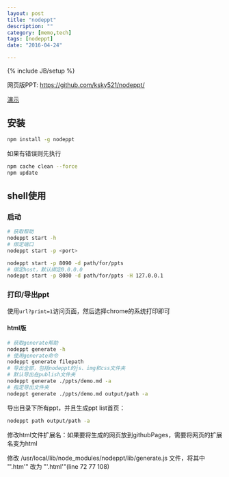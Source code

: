```yaml
---
layout: post
title: "nodeppt"
description: ""
category: [memo,tech]
tags: [nodeppt]
date: "2016-04-24"

---
```

{% include JB/setup %}

网页版PPT: https://github.com/ksky521/nodeppt/

[演示](http://qdemo.sinaapp.com/)

## 安装

```bash
npm install -g nodeppt
```

如果有错误则先执行

```bash
npm cache clean --force
npm update
```

## shell使用

### 启动

```bash
# 获取帮助
nodeppt start -h
# 绑定端口
nodeppt start -p <port>
```

```bash
nodeppt start -p 8090 -d path/for/ppts
# 绑定host，默认绑定0.0.0.0
nodeppt start -p 8080 -d path/for/ppts -H 127.0.0.1
```

### 打印/导出ppt

使用``url?print=1``访问页面，然后选择chrome的系统打印即可

#### html版

```bash
# 获取generate帮助
nodeppt generate -h
# 使用generate命令
nodeppt generate filepath
# 导出全部，包括nodeppt的js、img和css文件夹
# 默认导出在publish文件夹
nodeppt generate ./ppts/demo.md -a
# 指定导出文件夹
nodeppt generate ./ppts/demo.md output/path -a
```
导出目录下所有ppt，并且生成ppt list首页：

```bash
nodeppt path output/path -a
```

修改html文件扩展名：如果要将生成的网页放到githubPages，需要将网页的扩展名变为html

修改 /usr/local/lib/node_modules/nodeppt/lib/generate.js 文件，将其中 "'.htm'" 改为 "'.html'"(line 72 77 108)
